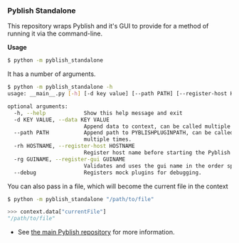 ### Pyblish Standalone

This repository wraps Pyblish and it's GUI to provide for a method of running it via the command-line.

**Usage**

```bash
$ python -m pyblish_standalone
```

It has a number of arguments.

```bash
$ python -m pyblish_standalone -h
usage: __main__.py [-h] [-d key value] [--path PATH] [--register-host HOSTNAME] [--register-gui GUINAME] [-debug]

optional arguments:
  -h, --help            Show this help message and exit
  -d KEY VALUE, --data KEY VALUE
                        Append data to context, can be called multiple times.
  --path PATH           Append path to PYBLISHPLUGINPATH, can be called
                        multiple times.
  -rh HOSTNAME, --register-host HOSTNAME
                        Register host name before starting the Pyblish.
  -rg GUINAME, --register-gui GUINAME
                        Validates and uses the gui name in the order specified.
  --debug               Registers mock plugins for debugging.
```

You can also pass in a file, which will become the current file in the context

```bash
$ python -m pyblish_standalone "/path/to/file"
```
```python
>>> context.data["currentFile"]
"/path/to/file"
```

- See [the main Pyblish repository](https://github.com/pyblish/pyblish) for more information.
